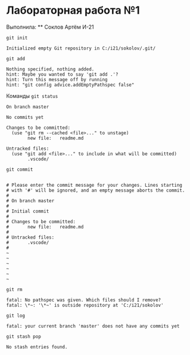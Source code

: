 # Лабораторная работа №1

Выполнила: ** Соклов Артём И-21



`git init`
```
Initialized empty Git repository in C:/i21/sokolov/.git/
```

`git add`
```
Nothing specified, nothing added.
hint: Maybe you wanted to say 'git add .'?      
hint: Turn this message off by running
hint: "git config advice.addEmptyPathspec false"
```

Команды `git status`



```
On branch master

No commits yet

Changes to be committed:
  (use "git rm --cached <file>..." to unstage)
        new file:   readme.md

Untracked files:
  (use "git add <file>..." to include in what will be committed)
        .vscode/
```        
`git commit`
```

# Please enter the commit message for your changes. Lines starting
# with '#' will be ignored, and an empty message aborts the commit.
#
# On branch master
#
# Initial commit
#
# Changes to be committed:
#       new file:   readme.md
#
# Untracked files:
#       .vscode/
#
~
~
~
~
~
~
```

`git rm`

```
fatal: No pathspec was given. Which files should I remove?
fatal: \*~: '\*~' is outside repository at 'C:/i21/sokolov'
```

`git log`

```
fatal: your current branch 'master' does not have any commits yet
```

`git stash pop`
```
No stash entries found.
```

